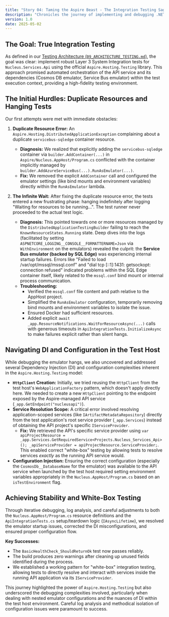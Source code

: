 ```yaml
---
title: "Story 04: Taming the Aspire Beast - The Integration Testing Saga"
description: "Chronicles the journey of implementing and debugging .NET Aspire integration tests using Aspire.Hosting.Testing, overcoming emulator issues, DI complexities, and configuration challenges."
version: 1.0
date: 2025-05-02
---
```


## The Goal: True Integration Testing

As defined in our [Testing Architecture (`09_ARCHITECTURE_TESTING.md`)](../Architecture/09_ARCHITECTURE_TESTING.md), the goal was clear: implement robust Layer 3 System Integration tests for `Nucleus.Services.Api` using the official `Aspire.Hosting.Testing` library. This approach promised automated orchestration of the API service and its dependencies (Cosmos DB emulator, Service Bus emulator) within the test execution context, providing a high-fidelity testing environment.

## The Initial Hurdles: Duplicate Resources and Hanging Tests

Our first attempts were met with immediate obstacles:

1.  **Duplicate Resource Error:** An `Aspire.Hosting.DistributedApplicationException` complaining about a duplicate `servicebus-sqledge` container resource.
    *   **Diagnosis:** We realized that explicitly adding the `servicebus-sqledge` container via `builder.AddContainer(...)` in `Aspire/Nucleus.AppHost/Program.cs` conflicted with the container implicitly managed by `builder.AddAzureServiceBus(...).RunAsEmulator(...)`.
    *   **Fix:** We removed the explicit `AddContainer` call and configured the emulator settings (like bind mounts and environment variables) directly within the `RunAsEmulator` lambda.

2.  **The Infinite Wait:** After fixing the duplicate resource error, the tests entered a new frustrating phase: hanging indefinitely after logging "Waiting for resources to be running...". The test runner never proceeded to the actual test logic.
    *   **Diagnosis:** This pointed towards one or more resources managed by the `DistributedApplicationTestingBuilder` failing to reach the `KnownResourceStates.Running` state. Deep dives into the logs (facilitated by setting `ASPNETCORE_LOGGING__CONSOLE__FORMATTERNAME=Json` via `WithEnvironment` on the emulators) revealed the culprit: the **Service Bus emulator (backed by SQL Edge)** was experiencing internal startup failures. Errors like "Failed to load /var/opt/mssql/mssql.conf" and "dial tcp [::1]:1431: getsockopt: connection refused" indicated problems within the SQL Edge container itself, likely related to the `mssql.conf` bind mount or internal process communication.
    *   **Troubleshooting:**
        *   Verified the `mssql.conf` file content and path relative to the AppHost project.
        *   Simplified the `RunAsEmulator` configuration, temporarily removing bind mounts and environment variables to isolate the issue.
        *   Ensured Docker had sufficient resources.
        *   Added explicit `await _app.ResourceNotifications.WaitForResourceAsync(...)` calls with generous timeouts in `ApiIntegrationTests.InitializeAsync` to make failures explicit rather than silent hangs.

## Navigating DI and Configuration in the Test Host

While debugging the emulator hangs, we also uncovered and addressed several Dependency Injection (DI) and configuration complexities inherent in the `Aspire.Hosting.Testing` model:

*   **`HttpClient` Creation:** Initially, we tried reusing the `HttpClient` from the test host's `WebApplicationFactory` pattern, which doesn't apply directly here. We needed to create a new `HttpClient` pointing to the endpoint exposed by the Aspire-managed API service (`_app.GetEndpoint("nucleusapi")`).
*   **Service Resolution Scope:** A critical error involved resolving application-scoped services (like `IArtifactMetadataRepository`) directly from the test application's root service provider (`_app.Services`) instead of obtaining the API project's specific `IServiceProvider`.
    *   **Fix:** We retrieved the API's specific service provider using `var apiProjectResource = _app.Services.GetRequiredService<Projects.Nucleus_Services_Api>(); _apiServiceProvider = apiProjectResource.ServiceProvider;`. This enabled correct "white-box" testing by allowing tests to resolve services *exactly* as the running API service would.
*   **Configuration Injection:** Ensuring the correct configuration (especially the `CosmosDb__DatabaseName` for the emulator) was available to the API service when launched by the test host required setting environment variables appropriately in the `Nucleus.AppHost/Program.cs` based on an `isTestEnvironment` flag.

## Achieving Stability and White-Box Testing

Through iterative debugging, log analysis, and careful adjustments to both the `Nucleus.AppHost/Program.cs` resource definitions and the `ApiIntegrationTests.cs` setup/teardown logic (`IAsyncLifetime`), we resolved the emulator startup issues, corrected the DI misconfigurations, and ensured proper configuration flow.

**Key Successes:**

*   The `BasicHealthCheck_ShouldReturnOk` test now passes reliably.
*   The build produces zero warnings after cleaning up unused fields identified during the process.
*   We established a working pattern for "white-box" integration testing, allowing tests to directly resolve and interact with services inside the running API application via its `IServiceProvider`.

This journey highlighted the power of `Aspire.Hosting.Testing` but also underscored the debugging complexities involved, particularly when dealing with nested emulator configurations and the nuances of DI within the test host environment. Careful log analysis and methodical isolation of configuration issues were paramount to success.
